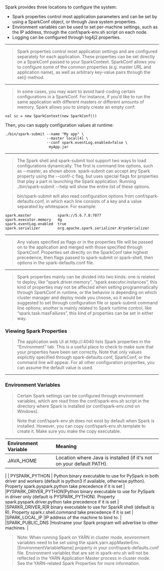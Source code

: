 Spark provides three locations to configure the system:

* Spark properties control most application parameters and can be set by using a SparkConf object, or through Java system properties.
* Environment variables can be used to set per-machine settings, such as the IP address, through the conf/spark-env.sh script on each node.
* Logging can be configured through log4j2.properties.

---

>Spark properties control most application settings and are configured separately for each application. These properties can be set directly on a SparkConf passed to your SparkContext. SparkConf allows you to configure some of the common properties (e.g. master URL and application name), as well as arbitrary key-value pairs through the set() method.

---
>In some cases, you may want to avoid hard-coding certain configurations in a SparkConf. For instance, if you’d like to run the same application with different masters or different amounts of memory. Spark allows you to simply create an empty conf:

```
val sc = new SparkContext(new SparkConf())
```
Then, you can supply configuration values at runtime:

```
./bin/spark-submit --name "My app" \
                   --master local[4] \
                   --conf spark.eventLog.enabled=false \
                    myApp.jar

```

---
> The Spark shell and spark-submit tool support two ways to load configurations dynamically. The first is command line options, such as --master, as shown above. spark-submit can accept any Spark property using the --conf/-c flag, but uses special flags for properties that play a part in launching the Spark application. Running ./bin/spark-submit --help will show the entire list of these options.

>bin/spark-submit will also read configuration options from conf/spark-defaults.conf, in which each line consists of a key and a value separated by whitespace. For example:

```
spark.master            spark://5.6.7.8:7077
spark.executor.memory   4g
spark.eventLog.enabled  true
spark.serializer        org.apache.spark.serializer.KryoSerializer
```

---
>Any values specified as flags or in the properties file will be passed on to the application and merged with those specified through SparkConf. Properties set directly on the SparkConf take highest precedence, then flags passed to spark-submit or spark-shell, then options in the spark-defaults.conf file. 

---
>Spark properties mainly can be divided into two kinds: one is related to deploy, like “spark.driver.memory”, “spark.executor.instances”, this kind of properties may not be affected when setting programmatically through SparkConf in runtime, or the behavior is depending on which cluster manager and deploy mode you choose, so it would be suggested to set through configuration file or spark-submit command line options; another is mainly related to Spark runtime control, like “spark.task.maxFailures”, this kind of properties can be set in either way.

### Viewing Spark Properties
>The application web UI at http://<driver>:4040 lists Spark properties in the “Environment” tab. This is a useful place to check to make sure that your properties have been set correctly. Note that only values explicitly specified through spark-defaults.conf, SparkConf, or the command line will appear. For all other configuration properties, you can assume the default value is used.

---

### Environment Variables

> Certain Spark settings can be configured through environment variables, which are read from the conf/spark-env.sh script in the directory where Spark is installed (or conf/spark-env.cmd on Windows).

>Note that conf/spark-env.sh does not exist by default when Spark is installed. However, you can copy conf/spark-env.sh.template to create it. Make sure you make the copy executable.


| Environment Variable	 | Meaning |
| :-----| :---- | 
| JAVA_HOME | Location where Java is installed (if it's not on your default PATH).
 | 
| PYSPARK_PYTHON | Python binary executable to use for PySpark in both driver and workers (default is python3 if available, otherwise python). Property spark.pyspark.python take precedence if it is set
 | 
 |PYSPARK_DRIVER_PYTHON|Python binary executable to use for PySpark in driver only (default is PYSPARK_PYTHON). Property spark.pyspark.driver.python take precedence if it is set
|
|SPARKR_DRIVER_R|R binary executable to use for SparkR shell (default is R). Property spark.r.shell.command take precedence if it is set
|
|SPARK_LOCAL_IP	|IP address of the machine to bind to.
|
|SPARK_PUBLIC_DNS	|Hostname your Spark program will advertise to other machines.
|

>Note: When running Spark on YARN in cluster mode, environment variables need to be set using the spark.yarn.appMasterEnv.[EnvironmentVariableName] property in your conf/spark-defaults.conf file. Environment variables that are set in spark-env.sh will not be reflected in the YARN Application Master process in cluster mode. See the YARN-related Spark Properties for more information.

